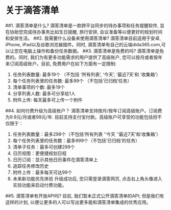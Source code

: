 # 关于滴答清单

##1.	滴答清单是什么?
滴答清单是一款跨平台同步的待办事项和任务提醒软件, 旨在协助您完成待办事务比如生日提醒, 旅行安排, 会议准备等以便更好的规划时间和安排生活。
##2.	我需要什么设备来使用滴答清单?
滴答清单目前适用于安卓, iPhone, iPad以及谷歌浏览器插件。同时, 滴答清单有自己的云端dida365.com,可以让您在电脑上操作和备份任务数据。
##3.	滴答清单是免费的吗?
滴答清单是免费的。同时, 我们为有更多功能需求的用户提供了高级账户, 您可以按月或者按年来订阅高级账户。目前, 免费用户在如下方面有一定限制:
1.	任务列表数量: 最多19个 （不包括 ‘所有列表’, ‘今天’, ‘最近7天’和 ‘收集箱’）
2.	每个任务列表里的任务数: 最多99个 （不包括‘已归档’任务）
3.	清单事项的个数: 最多19个
4.	分享列表人数: 最多可分享给1人
5.	附件上传: 每天最多可上传一个附件


##4.	如何付费升级为高级账户？
滴答清单支持按月/按年订阅高级账户。订阅费为9.9元/月或者99元/年. 目前支持支付宝付款。高级账户可享受的功能包括但不仅限于：
1. 任务列表数量：最多299个（不包括‘所有列表 ’‘今天 ’‘最近7天’和‘收集箱’）
2. 每个任务列表里的任务数：最多999个（不包括‘已归档’的任务）
3. 清单子任务：最多可创建299个
4. 日历视图：更便捷规划日程
5. 日历订阅：显示其他日历事件在滴答清单上
6. 追踪任务修改历史
7. 附件上传：最多每天可达99个
8. 未来新功能优先体验
升级成功后, 您只需登录滴答网页, 点击右上角头像进入实验功能来启动付费功能。

##5.	滴答清单有开放API吗?
目前, 我们暂未正式公开滴答清单的API; 但是我们有这样的计划, 以便让更多的人可以写出更多能和滴答清单集成的优秀应用。
